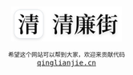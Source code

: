 <br />
<p align="center">
  <a href="https://qinglianjie.cn">
    <img width="220px" alt="Logo" src="/profile/icon.svg" />
  </a>
</p>
<p align="center"><small>希望这个网站可以帮到大家，欢迎来贡献代码</small>
<br />
  <a href="https://qinglianjie.cn"><samp>qinglianjie.cn</samp></a>
</p>
<br />
